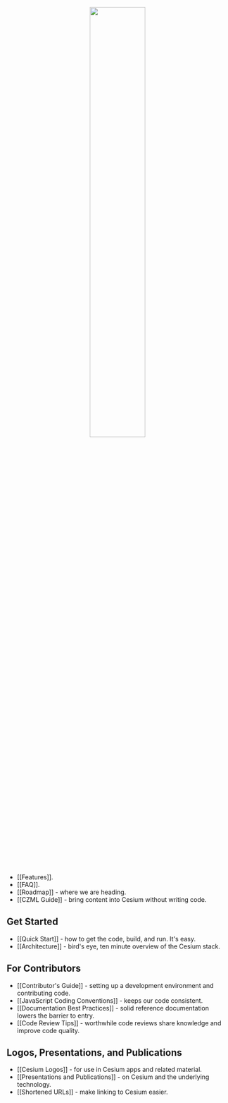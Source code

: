 <p align="center">
<img src="https://github.com/AnalyticalGraphicsInc/cesium/wiki/logos/Cesium_Logo_Color.jpg" width="50%" />
</p>

* [[Features]].
* [[FAQ]].
* [[Roadmap]] - where we are heading.
* [[CZML Guide]] - bring content into Cesium without writing code.

## Get Started
* [[Quick Start]] - how to get the code, build, and run. It's easy.
* [[Architecture]] - bird's eye, ten minute overview of the Cesium stack.

## For Contributors

* [[Contributor's Guide]] - setting up a development environment and contributing code.
* [[JavaScript Coding Conventions]] - keeps our code consistent.
* [[Documentation Best Practices]] - solid reference documentation lowers the barrier to entry.
* [[Code Review Tips]] - worthwhile code reviews share knowledge and improve code quality.

## Logos, Presentations, and Publications

* [[Cesium Logos]] - for use in Cesium apps and related material.
* [[Presentations and Publications]] - on Cesium and the underlying technology.
* [[Shortened URLs]] - make linking to Cesium easier.